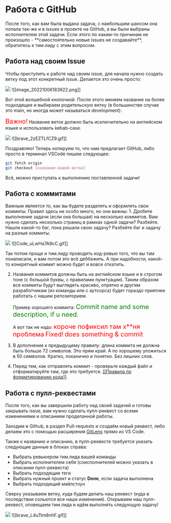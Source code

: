 <h1>Работа с GitHub</h1>
После того, как вам была выдана задача, с наибольшим шансом она попала так-же и в issues в проекте на GitHub, а вы были выбраны исполнителем этой задачи. Если этого по каким-то причинам не произошло - **самостоятельно новые issues не создавайте**, обратитесь к тим.лиду с этим вопросом.

<h2>Работа над своим Issue</h2>
Чтобы приступить к работе над своим issue, для начала нужно создать ветку под этот конкретный issue. Делается это очень просто:

![](https://github.com/Fractal-Web/Fractal-Web-Documentations/blob/cad9e0a175b08a908fbe9ed222491e712af3e676/Media/Work_with_GitHub/image_20221006183922.png)
![[image_20221006183922.png]]

Вот этой волшебной кнопочкой. После этого меняем название на более подходящее и выбираем родительскую ветку (в большинстве случае это main, но иногда может называться development):

<span style="color: red; font-size: 20px">Важно!</span> Название веток должно быть исключительно на английском языке и использовать kebab-case.

![](https://github.com/Fractal-Web/Fractal-Web-Documentations/blob/84e165a78a3caf82cd975332efae2aefa4ea859a/Media/Work_with_GitHub/brave_2zEZTLfCZ9.gif)
![[brave_2zEZTLfCZ9.gif]]

Поздравляю! Теперь копируем то, что нам предлагает GitHub, либо просто в терминал VSCode пишем следующее:

```bash
git fetch origin
git checkout [название-вашей-ветки]
```

Всё, можно приступать к выполнению поставленной задачи!

<h2>Работа с коммитами</h2>
Важным является то, как вы будете разделять и оформлять свои коммиты. Правил здесь не особо много, но они важны:
1. Дробите выполнение задачи (если она большая) на несколько коммитов. Вам нужно сделать несколько страниц в рамках одной задачи? Разбейте. Нашли какой-то баг, пока решали свою задачу? Разбейте баг и задачу на разные коммиты. 
   
   ![](https://github.com/Fractal-Web/Fractal-Web-Documentations/blob/84e165a78a3caf82cd975332efae2aefa4ea859a/Media/Work_with_GitHub/Code_uLwHa7A9cC.gif)
   ![[Code_uLwHa7A9cC.gif]]
   
   Так потом проще и тим.лиду проводить код-ревью того, что вы там понаписали, и вам потом это всё деббажить. А при надобности, какой-то конкретный коммит можно будет и вовсе откатить.

2. Названия коммитов должны быть на английском языке и в строгом тоне (с большой буквы, с правилами пунктуации). Таким образом все коммиты будут выглядеть красиво, опрятно и другим разработчикам (из команды или с аутсорса) будет гораздо приятнее работать с нашим репозиторием. 
   
   Пример хорошего коммита: 
   <span style="color: green; font-size: 20px">Commit name and some description, if u need.</span>
   
   А вот так не надо:
   <span style="color: red; font-size: 20px">короче пофиксил там х**ня проблема</span>
   <span style="color: red; font-size: 20px">Fixed!</span>
   <span style="color: red; font-size: 20px">does something & commit</span>

3. В дополнение к предыдущему правилу: длина коммита не должна быть больше 72 символов. Это прям край. А по хорошему уложиться в 50 символов. Кратко, локанично и понятно. Без лишних слов.
4. Перед тем, как отправлять коммит - проверьте каждый файл и отформатируйте там, где это требуется. <a href="obsidian://open?vault=Fractal-Web-Documentations&file=%D0%9F%D1%80%D0%B0%D0%B2%D0%B8%D0%BB%D0%B0%20%D0%BF%D0%BE%20%D1%84%D0%BE%D1%80%D0%BC%D0%B0%D1%82%D0%B8%D1%80%D0%BE%D0%B2%D0%B0%D0%BD%D0%B8%D1%8E%20%D0%BA%D0%BE%D0%B4%D0%B0">[[Правила по форматированию кода]]</a>.

<h2>Работа с пулл-реквестами</h2>
После того, как вы завершили работу над своей задачей и готовы закрывать issue, вам нужно сделать пулл-реквест со всеми изменениями и описанием проделанной работы.

Заходим в Github, в раздел Pull-requests и создаём новый реквест, либо делаем это с помощью расширения <a href="https://marketplace.visualstudio.com/items?itemName=eamodio.gitlens">GitLens</a> прямо из VS Code.

Также к названию и описанию, в пулл-реквесте требуется указать следующие данные в блоках справа:
- Выбрать ревьюером тим.лида вашей команды
- Выбрать исполнителем себя (соисполнителей можно указать в описании пулл-реквеста)
- Выбрать подходящие теги
- Выбрать нужный проект и статус **Done**, если задача выполнена
- Выбрать подходящий майлстоун

Сверху указываем ветку, куда будем делать наш реквест (куда в последствии сольются все наши изменения). Открываем наш пулл-реквест, оповещаем тим.лида и идём выполнять следующую задачу!

![](https://github.com/Fractal-Web/Fractal-Web-Documentations/blob/84e165a78a3caf82cd975332efae2aefa4ea859a/Media/Work_with_GitHub/brave_L4uTtm8nhF.gif)
![[brave_L4uTtm8nhF.gif]]
